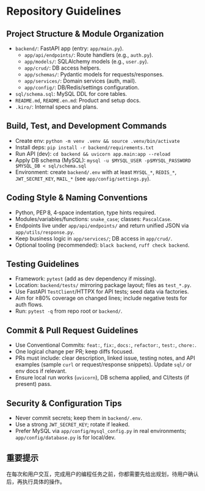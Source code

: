 # Repository Guidelines

## Project Structure & Module Organization
- `backend/`: FastAPI app (entry: `app/main.py`).
  - `app/api/endpoints/`: Route handlers (e.g., `auth.py`).
  - `app/models/`: SQLAlchemy models (e.g., `user.py`).
  - `app/crud/`: DB access helpers.
  - `app/schemas/`: Pydantic models for requests/responses.
  - `app/services/`: Domain services (auth, mail).
  - `app/config/`: DB/Redis/settings configuration.
- `sql/schema.sql`: MySQL DDL for core tables.
- `README.md`, `README.en.md`: Product and setup docs.
- `.kiro/`: Internal specs and plans.

## Build, Test, and Development Commands
- Create env: `python -m venv .venv && source .venv/bin/activate`
- Install deps: `pip install -r backend/requirements.txt`
- Run API (dev): `cd backend && uvicorn app.main:app --reload`
- Apply DB schema (MySQL): `mysql -u $MYSQL_USER -p$MYSQL_PASSWORD $MYSQL_DB < sql/schema.sql`
- Environment: create `backend/.env` with at least `MYSQL_*`, `REDIS_*`, `JWT_SECRET_KEY`, `MAIL_*` (see `app/config/settings.py`).

## Coding Style & Naming Conventions
- Python, PEP 8, 4‑space indentation, type hints required.
- Modules/variables/functions: `snake_case`; classes: `PascalCase`.
- Endpoints live under `app/api/endpoints/` and return unified JSON via `app/utils/response.py`.
- Keep business logic in `app/services/`; DB access in `app/crud/`.
- Optional tooling (recommended): `black backend`, `ruff check backend`.

## Testing Guidelines
- Framework: `pytest` (add as dev dependency if missing).
- Location: `backend/tests/` mirroring package layout; files as `test_*.py`.
- Use FastAPI `TestClient`/HTTPX for API tests; seed data via factories.
- Aim for ≥80% coverage on changed lines; include negative tests for auth flows.
- Run: `pytest -q` from repo root or `backend/`.

## Commit & Pull Request Guidelines
- Use Conventional Commits: `feat:`, `fix:`, `docs:`, `refactor:`, `test:`, `chore:`.
- One logical change per PR; keep diffs focused.
- PRs must include: clear description, linked issue, testing notes, and API examples (sample `curl` or request/response snippets). Update `sql/` or env docs if relevant.
- Ensure local run works (`uvicorn`), DB schema applied, and CI/tests (if present) pass.

## Security & Configuration Tips
- Never commit secrets; keep them in `backend/.env`.
- Use a strong `JWT_SECRET_KEY`; rotate if leaked.
- Prefer MySQL via `app/config/mysql_config.py` in real environments; `app/config/database.py` is for local/dev.

## 重要提示
在每次和用户交互，完成用户的编程任务之前，你都需要先给出规划，待用户确认后，再执行具体的操作。
